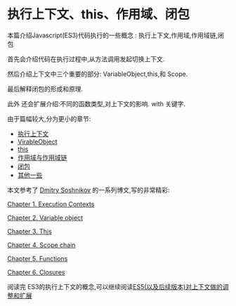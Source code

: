 # 执行上下文、this、作用域、闭包

本篇介绍Javascript(ES3)代码执行的一些概念 : 执行上下文,作用域,作用域链,闭包

首先会介绍代码在执行过程中,从方法调用发起切换上下文.

然后介绍上下文中三个重要的部分: VariableObject,this,和 Scope.

最后解释闭包的形成和原理.

此外 还会扩展介绍:不同的函数类型,对上下文的影响. with 关键字.

由于篇幅较大,分为更小的章节:

* [执行上下文](./ExecuteContext.md)
* [VirableObject](./VariableObject.md)
* [this](./This.md)
* [作用域与作用域链](./Scope.md)
* [闭包](./Closure.md)
* [其他一些](./Extend.md)

本文参考了 [Dmitry Soshnikov](http://dmitrysoshnikov.com/) 的一系列博文,写的非常精彩:

[Chapter 1. Execution Contexts](http://dmitrysoshnikov.com/ecmascript/chapter-1-execution-contexts/)

[Chapter 2. Variable object](http://dmitrysoshnikov.com/ecmascript/chapter-2-variable-object/)

[Chapter 3. This](http://dmitrysoshnikov.com/ecmascript/chapter-3-this/)

[Chapter 4. Scope chain](http://dmitrysoshnikov.com/ecmascript/chapter-4-scope-chain/)

[Chapter 5. Functions](http://dmitrysoshnikov.com/ecmascript/chapter-5-functions/)

[Chapter 6. Closures](http://dmitrysoshnikov.com/ecmascript/chapter-6-closures/)

阅读完 ES3的执行上下文的概念,可以继续阅读[ES5(以及后续版本)对上下文做的调整和扩展](../2.3.context-es5/README.md)